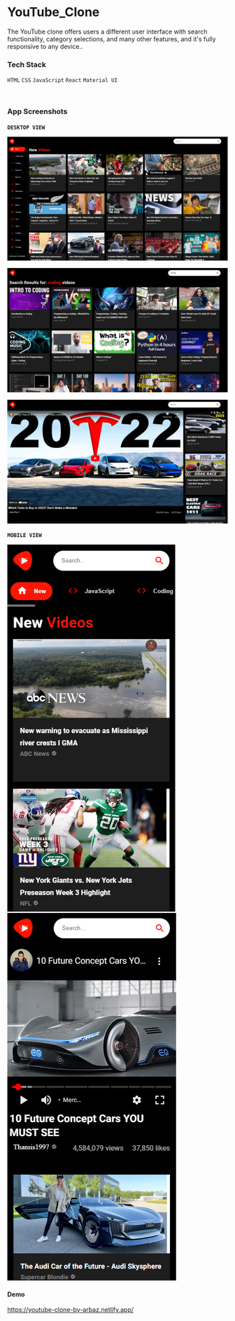 # YouTube_Clone

The YouTube clone offers users a different user interface with search functionality,
category selections, and many other features, and it's fully responsive to any device..

### Tech Stack

`HTML` `CSS` `JavaScript` `React` `Material UI`

<br/>

### App Screenshots

**`DESKTOP VIEW`**

![App Screenshot](./public/assets/readme/homepage.png)

![App Screenshot](./public/assets/readme/searchfeed.png)

![App Screenshot](./public/assets/readme/watchfeed.png)

**`MOBILE VIEW`**
<br />

![App Screenshot](./public/assets/readme/mobilehome.png)
![App Screenshot](./public/assets/readme/mobilewatch.png)


#### Demo

https://youtube-clone-by-arbaz.netlify.app/
